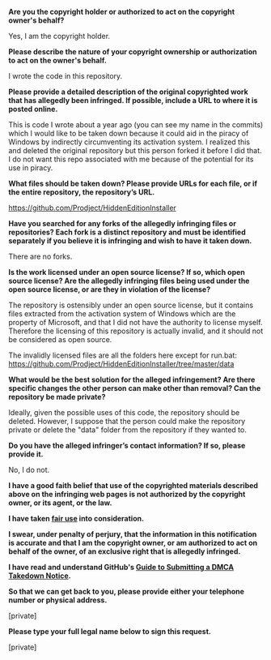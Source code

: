 **Are you the copyright holder or authorized to act on the copyright owner's behalf?**

Yes, I am the copyright holder.

**Please describe the nature of your copyright ownership or authorization to act on the owner's behalf.**

I wrote the code in this repository.

**Please provide a detailed description of the original copyrighted work that has allegedly been infringed. If possible, include a URL to where it is posted online.**

This is code I wrote about a year ago (you can see my name in the commits) which I would like to be taken down because it could aid in the piracy of Windows by indirectly circumventing its activation system. I realized this and deleted the original repository but this person forked it before I did that. I do not want this repo associated with me because of the potential for its use in piracy.

**What files should be taken down? Please provide URLs for each file, or if the entire repository, the repository’s URL.**

https://github.com/Prodject/HiddenEditionInstaller

**Have you searched for any forks of the allegedly infringing files or repositories? Each fork is a distinct repository and must be identified separately if you believe it is infringing and wish to have it taken down.**

There are no forks.

**Is the work licensed under an open source license? If so, which open source license? Are the allegedly infringing files being used under the open source license, or are they in violation of the license?**

The repository is ostensibly under an open source license, but it contains files extracted from the activation system of Windows which are the property of Microsoft, and that I did not have the authority to license myself. Therefore the licensing of this repository is actually invalid, and it should not be considered as open source.

The invalidly licensed files are all the folders here except for run.bat: https://github.com/Prodject/HiddenEditionInstaller/tree/master/data

**What would be the best solution for the alleged infringement? Are there specific changes the other person can make other than removal? Can the repository be made private?**

Ideally, given the possible uses of this code, the repository should be deleted. However, I suppose that the person could make the repository private or delete the "data" folder from the repository if they wanted to.

**Do you have the alleged infringer’s contact information? If so, please provide it.**

No, I do not.

**I have a good faith belief that use of the copyrighted materials described above on the infringing web pages is not authorized by the copyright owner, or its agent, or the law.**

**I have taken <a href="https://www.lumendatabase.org/topics/22">fair use</a> into consideration.**

**I swear, under penalty of perjury, that the information in this notification is accurate and that I am the copyright owner, or am authorized to act on behalf of the owner, of an exclusive right that is allegedly infringed.**

**I have read and understand GitHub's <a href="https://docs.github.com/articles/guide-to-submitting-a-dmca-takedown-notice/">Guide to Submitting a DMCA Takedown Notice</a>.**

**So that we can get back to you, please provide either your telephone number or physical address.**

[private]

**Please type your full legal name below to sign this request.**

[private]

